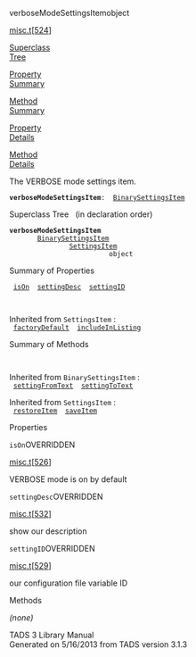<span class="title">verboseModeSettingsItem</span><span class="type">object</span>

[misc.t](../file/misc.t.html)\[[524](../source/misc.t.html#524)\]

[Superclass  
Tree](#_SuperClassTree_)

[Property  
Summary](#_PropSummary_)

[Method  
Summary](#_MethodSummary_)

[Property  
Details](#_Properties_)

[Method  
Details](#_Methods_)

<div class="fdesc">

The VERBOSE mode settings item.

**`verboseModeSettingsItem`**` :   `[`BinarySettingsItem`](../object/BinarySettingsItem.html)

</div>

<span id="_SuperClassTree_"></span>

<div class="mjhd">

<span class="hdln">Superclass Tree</span>   (in declaration order)

</div>

**`verboseModeSettingsItem`**  
`         `[`BinarySettingsItem`](../object/BinarySettingsItem.html)  
`                 `[`SettingsItem`](../object/SettingsItem.html)  
`                         object`  
<span id="_PropSummary_"></span>

<div class="mjhd">

<span class="hdln">Summary of Properties</span>  

</div>

` `[`isOn`](#isOn)`  `[`settingDesc`](#settingDesc)`  `[`settingID`](#settingID)`  `

` `

Inherited from `SettingsItem` :  
` `[`factoryDefault`](../object/SettingsItem.html#factoryDefault)`  `[`includeInListing`](../object/SettingsItem.html#includeInListing)`  `

<span id="_MethodSummary_"></span>

<div class="mjhd">

<span class="hdln">Summary of Methods</span>  

</div>

` `

Inherited from `BinarySettingsItem` :  
` `[`settingFromText`](../object/BinarySettingsItem.html#settingFromText)`  `[`settingToText`](../object/BinarySettingsItem.html#settingToText)`  `

Inherited from `SettingsItem` :  
` `[`restoreItem`](../object/SettingsItem.html#restoreItem)`  `[`saveItem`](../object/SettingsItem.html#saveItem)`  `

<span id="_Properties_"></span>

<div class="mjhd">

<span class="hdln">Properties</span>  

</div>

<span id="isOn"></span>

`isOn`<span class="rem">OVERRIDDEN</span>

[misc.t](../file/misc.t.html)\[[526](../source/misc.t.html#526)\]

<div class="desc">

VERBOSE mode is on by default

</div>

<span id="settingDesc"></span>

`settingDesc`<span class="rem">OVERRIDDEN</span>

[misc.t](../file/misc.t.html)\[[532](../source/misc.t.html#532)\]

<div class="desc">

show our description

</div>

<span id="settingID"></span>

`settingID`<span class="rem">OVERRIDDEN</span>

[misc.t](../file/misc.t.html)\[[529](../source/misc.t.html#529)\]

<div class="desc">

our configuration file variable ID

</div>

<span id="_Methods_"></span>

<div class="mjhd">

<span class="hdln">Methods</span>  

</div>

*(none)*

<div class="ftr">

TADS 3 Library Manual  
Generated on 5/16/2013 from TADS version 3.1.3

</div>

